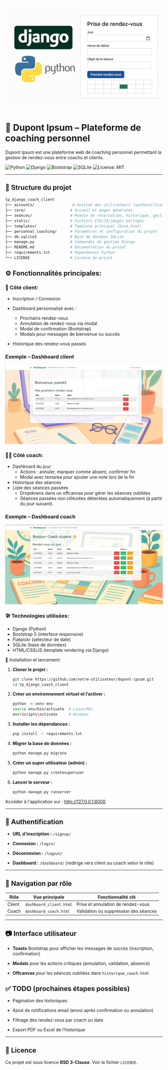 ![base](img_readme/base.webp)

# 🧠 Dupont Ipsum – Plateforme de coaching personnel

Dupont Ipsum est une plateforme web de coaching personnel permettant la gestion de rendez-vous entre coachs et clients.

![Python](https://img.shields.io/badge/Python-3.13-blue?logo=python&logoColor=white)
![Django](https://img.shields.io/badge/Django-5.2-green?logo=django&logoColor=white)
![Bootstrap](https://img.shields.io/badge/Bootstrap-5.3-purple?logo=bootstrap&logoColor=white)
![SQLite](https://img.shields.io/badge/SQLite-DB-lightgrey?logo=sqlite&logoColor=blue)
![License: MIT](https://img.shields.io/badge/License-MIT-yellow.svg)

* * *

## 📁 Structure du projet

```bash
tp_django_coach_client
├── accounts/                 # Gestion des utilisateurs (authentification, dashboard, etc.)
├── core/                    # Accueil et pages générales
├── seances/                 # Module de réservation, historique, gestion des rendez-vous
├── static/                  # Fichiers CSS/JS/images partagés
├── templates/               # Template principal (base.html)
├── personnal_coaching/      # Paramètres et configuration du projet
├── db.sqlite3               # Base de données SQLite
├── manage.py                # Commandes de gestion Django
├── README.md                # Documentation du projet
├── requirements.txt         # Dépendances Python
└── LICENSE                  # Licence du projet

```

## ⚙️ Fonctionnalités principales:

### 👤 Côté client:

- Inscription / Connexion
    
- Dashboard personnalisé avec :
    
    - Prochains rendez-vous
    - Annulation de rendez-vous via modal
    - Modal de confirmation (Bootstrap)
    - Modals pour messages de bienvenue ou succès
- Historique des rendez-vous passés
    

### Exemple – Dashboard client

![Dashboard client](img_readme/dashboard_client.png)

### 🧑‍🏫 Côté coach:

- Dashboard du jour
    - Actions : annuler, marquer comme absent, confirmer fin
    - Modal avec textarea pour ajouter une note lors de la fin
- Historique des séances
- Liste des séances passées
    - Dropdowns dans un offcanvas pour gérer les séances oubliées
    - Séances passées non clôturées détectées automatiquement (à partir du jour suivant).

### Exemple – Dashboard coach

![Dashboard coach](img_readme/dashboard_coach.png)

### 🛠️ Technologies utilisées:

- Django (Python)
- Bootstrap 5 (interface responsive)
- Flatpickr (sélecteur de date)
- SQLite (base de données)
- HTML/CSS/JS (template rendering via Django)

🧪 Installation et lancement:

1.  **Cloner le projet :**
    
    ```bash
    git clone https://github.com/votre-utilisateur/dupont-ipsum.git
    cd tp_django_coach_client
    ```
    
2.  **Créer un environnement virtuel et l’activer :**
    
    ```bash
    python -m venv env
    source env/bin/activate  # Linux/Mac
    env\Scripts\activate     # Windows
    
    ```
    
3.  **Installer les dépendances :**
    
    ```bash
    pip install -r requirements.txt
    ```
    
4.  **Migrer la base de données :**
    
    ```bash
    python manage.py migrate
    ```
    
5.  **Créer un super utilisateur (admin) :**
    
    ```bash
    python manage.py createsuperuser
    ```
    
6.  **Lancer le serveur :**
    
    ```bash
    python manage.py runserver
    ```

Accéder à l'application sur : http://127.0.0.1:8000

* * *

## 🔐 Authentification

- **URL d’inscription :** `/signup/`
    
- **Connexion :** `/login/`
    
- **Déconnexion :** `/logout/`
    
- **Dashboard :** `/dashboard/` (redirige vers client ou coach selon le rôle)
    
* * *

## 🧭 Navigation par rôle

| Rôle | Vue principale | Fonctionnalité clé |
| --- | --- | --- |
| Client | `dashboard_client.html` | Prise et annulation de rendez-vous |
| Coach | `dashboard_coach.html` | Validation ou suppression des séances |

* * *

## 📷 Interface utilisateur

- **Toasts** Bootstrap pour afficher les messages de succès (inscription, confirmation)
    
- **Modals** pour les actions critiques (annulation, validation, absence)
    
- **Offcanvas** pour les séances oubliées dans `historique_coach.html`
    

## ✅ TODO (prochaines étapes possibles)

- Pagination des historiques
    
- Ajout de notifications email (envoi après confirmation ou annulation)
    
- Filtrage des rendez-vous par coach ou date
    
- Export PDF ou Excel de l’historique
    
* * *

## 📄 Licence

Ce projet est sous licence **BSD 3-Clause**. Voir le fichier `LICENSE`.


